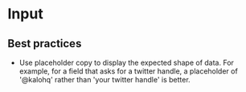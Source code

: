 # Input

## Best practices
- Use placeholder copy to display the expected shape of data. For example, for a field that asks for a twitter handle, a placeholder of '@kalohq' rather than 'your twitter handle' is better.